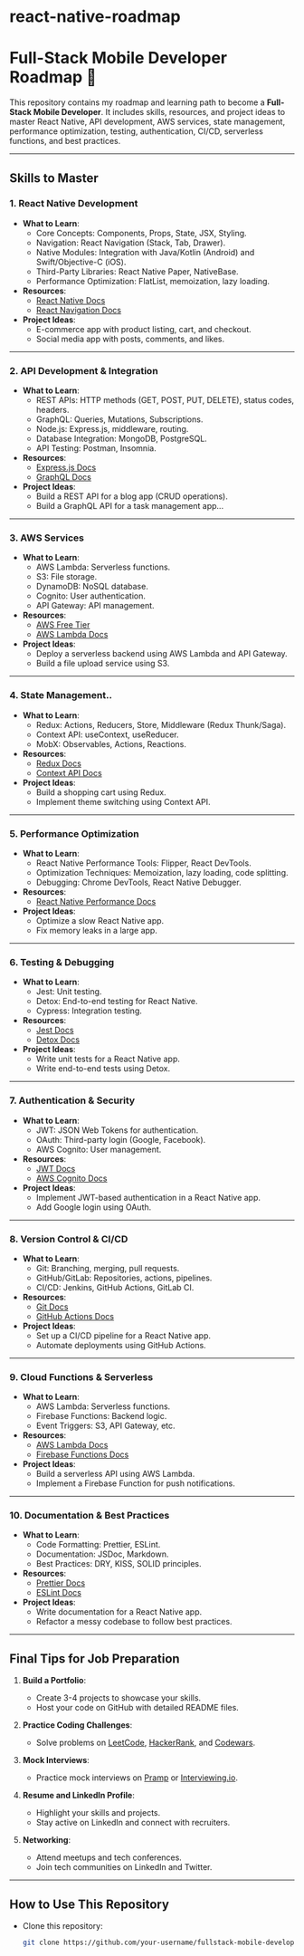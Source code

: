 # react-native-roadmap
# Full-Stack Mobile Developer Roadmap 🚀

This repository contains my roadmap and learning path to become a **Full-Stack Mobile Developer**. It includes skills, resources, and project ideas to master React Native, API development, AWS services, state management, performance optimization, testing, authentication, CI/CD, serverless functions, and best practices.

-----

## Skills to Master

### 1. **React Native Development**
   - **What to Learn**:
     - Core Concepts: Components, Props, State, JSX, Styling.
     - Navigation: React Navigation (Stack, Tab, Drawer).
     - Native Modules: Integration with Java/Kotlin (Android) and Swift/Objective-C (iOS).
     - Third-Party Libraries: React Native Paper, NativeBase.
     - Performance Optimization: FlatList, memoization, lazy loading.
   - **Resources**:
     - [React Native Docs](https://reactnative.dev/docs/getting-started)
     - [React Navigation Docs](https://reactnavigation.org/)
   - **Project Ideas**:
     - E-commerce app with product listing, cart, and checkout.
     - Social media app with posts, comments, and likes.

---

### 2. **API Development & Integration**
   - **What to Learn**:
     - REST APIs: HTTP methods (GET, POST, PUT, DELETE), status codes, headers.
     - GraphQL: Queries, Mutations, Subscriptions.
     - Node.js: Express.js, middleware, routing.
     - Database Integration: MongoDB, PostgreSQL.
     - API Testing: Postman, Insomnia.
   - **Resources**:
     - [Express.js Docs](https://expressjs.com/)
     - [GraphQL Docs](https://graphql.org/)
   - **Project Ideas**:
     - Build a REST API for a blog app (CRUD operations).
     - Build a GraphQL API for a task management app...

---

### 3. **AWS Services**
   - **What to Learn**:
     - AWS Lambda: Serverless functions.
     - S3: File storage.
     - DynamoDB: NoSQL database.
     - Cognito: User authentication.
     - API Gateway: API management.
   - **Resources**:
     - [AWS Free Tier](https://aws.amazon.com/free/)
     - [AWS Lambda Docs](https://docs.aws.amazon.com/lambda/)
   - **Project Ideas**:
     - Deploy a serverless backend using AWS Lambda and API Gateway.
     - Build a file upload service using S3.

---

### 4. **State Management**..
   - **What to Learn**:
     - Redux: Actions, Reducers, Store, Middleware (Redux Thunk/Saga).
     - Context API: useContext, useReducer.
     - MobX: Observables, Actions, Reactions.
   - **Resources**:
     - [Redux Docs](https://redux.js.org/)
     - [Context API Docs](https://reactjs.org/docs/context.html)
   - **Project Ideas**:
     - Build a shopping cart using Redux.
     - Implement theme switching using Context API.

---

### 5. **Performance Optimization**
   - **What to Learn**:
     - React Native Performance Tools: Flipper, React DevTools.
     - Optimization Techniques: Memoization, lazy loading, code splitting.
     - Debugging: Chrome DevTools, React Native Debugger.
   - **Resources**:
     - [React Native Performance Docs](https://reactnative.dev/docs/performance)
   - **Project Ideas**:
     - Optimize a slow React Native app.
     - Fix memory leaks in a large app.

---

### 6. **Testing & Debugging**
   - **What to Learn**:
     - Jest: Unit testing.
     - Detox: End-to-end testing for React Native.
     - Cypress: Integration testing.
   - **Resources**:
     - [Jest Docs](https://jestjs.io/)
     - [Detox Docs](https://wix.github.io/Detox/)
   - **Project Ideas**:
     - Write unit tests for a React Native app.
     - Write end-to-end tests using Detox.

---

### 7. **Authentication & Security**
   - **What to Learn**:
     - JWT: JSON Web Tokens for authentication.
     - OAuth: Third-party login (Google, Facebook).
     - AWS Cognito: User management.
   - **Resources**:
     - [JWT Docs](https://jwt.io/)
     - [AWS Cognito Docs](https://docs.aws.amazon.com/cognito/)
   - **Project Ideas**:
     - Implement JWT-based authentication in a React Native app.
     - Add Google login using OAuth.

---

### 8. **Version Control & CI/CD**
   - **What to Learn**:
     - Git: Branching, merging, pull requests.
     - GitHub/GitLab: Repositories, actions, pipelines.
     - CI/CD: Jenkins, GitHub Actions, GitLab CI.
   - **Resources**:
     - [Git Docs](https://git-scm.com/doc)
     - [GitHub Actions Docs](https://docs.github.com/en/actions)
   - **Project Ideas**:
     - Set up a CI/CD pipeline for a React Native app.
     - Automate deployments using GitHub Actions.

---

### 9. **Cloud Functions & Serverless**
   - **What to Learn**:
     - AWS Lambda: Serverless functions.
     - Firebase Functions: Backend logic.
     - Event Triggers: S3, API Gateway, etc.
   - **Resources**:
     - [AWS Lambda Docs](https://docs.aws.amazon.com/lambda/)
     - [Firebase Functions Docs](https://firebase.google.com/docs/functions)
   - **Project Ideas**:
     - Build a serverless API using AWS Lambda.
     - Implement a Firebase Function for push notifications.

---

### 10. **Documentation & Best Practices**
   - **What to Learn**:
     - Code Formatting: Prettier, ESLint.
     - Documentation: JSDoc, Markdown.
     - Best Practices: DRY, KISS, SOLID principles.
   - **Resources**:
     - [Prettier Docs](https://prettier.io/)
     - [ESLint Docs](https://eslint.org/)
   - **Project Ideas**:
     - Write documentation for a React Native app.
     - Refactor a messy codebase to follow best practices.

---

## Final Tips for Job Preparation
1. **Build a Portfolio**:
   - Create 3-4 projects to showcase your skills.
   - Host your code on GitHub with detailed README files.

2. **Practice Coding Challenges**:
   - Solve problems on [LeetCode](https://leetcode.com/), [HackerRank](https://www.hackerrank.com/), and [Codewars](https://www.codewars.com/).

3. **Mock Interviews**:
   - Practice mock interviews on [Pramp](https://www.pramp.com/) or [Interviewing.io](https://interviewing.io/).

4. **Resume and LinkedIn Profile**:
   - Highlight your skills and projects.
   - Stay active on LinkedIn and connect with recruiters.

5. **Networking**:
   - Attend meetups and tech conferences.
   - Join tech communities on LinkedIn and Twitter.

---

## How to Use This Repository
- Clone this repository:
  ```bash
  git clone https://github.com/your-username/fullstack-mobile-developer-roadmap.git
